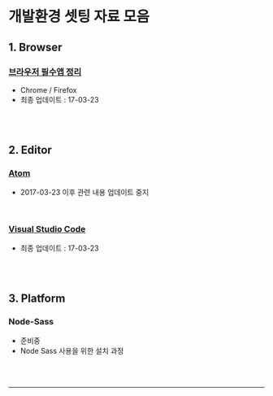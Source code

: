 # 개발환경 셋팅 자료 모음



## 1. Browser

### [브라우저 필수앱 정리](https://github.com/seong-jin/Web-Dev-Setting/blob/master/browser/browser.md)

* Chrome / Firefox
* 최종 업데이트 : 17-03-23




<br><br>




## 2. Editor



### [Atom](https://github.com/seong-jin/Web-Dev-Setting/blob/master/editor/Atom.md)

* 2017-03-23 이후 관련 내용 업데이트 중지


<br>

### [Visual Studio Code](https://github.com/seong-jin/Web-Dev-Setting/blob/master/editor/VSCode.md)

* 최종 업데이트 : 17-03-23




<br><br>



## 3. Platform

### Node-Sass

* 준비중
* Node Sass 사용을 위한 설치 과정




<br><br>

---



